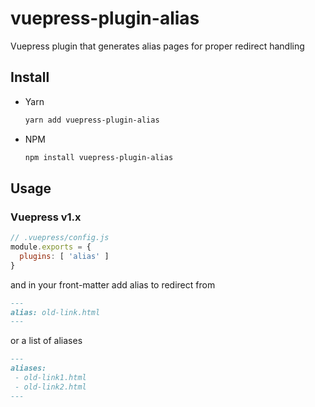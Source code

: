 # vuepress-plugin-alias
Vuepress plugin that generates alias pages for proper redirect handling

## Install

* Yarn

  ```sh
  yarn add vuepress-plugin-alias
  ```
* NPM

  ```sh
  npm install vuepress-plugin-alias
  ```

## Usage

### Vuepress v1.x

```js
// .vuepress/config.js
module.exports = {
  plugins: [ 'alias' ]
}
```

and in your front-matter add alias to redirect from

```md
---
alias: old-link.html
---
```
or a list of aliases
```md
---
aliases: 
 - old-link1.html
 - old-link2.html
---
```
